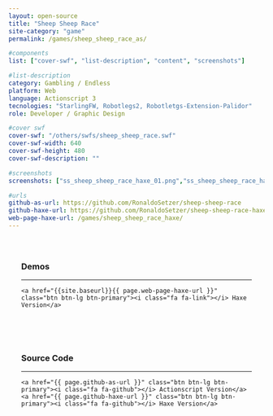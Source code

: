 ```yaml
---
layout: open-source
title: "Sheep Sheep Race"
site-category: "game"
permalink: /games/sheep_sheep_race_as/

#components
list: ["cover-swf", "list-description", "content", "screenshots"]

#list-description
category: Gambling / Endless
platform: Web
language: Actionscript 3
tecnologies: "StarlingFW, Robotlegs2, Robotletgs-Extension-Palidor"
role: Developer / Graphic Design

#cover swf
cover-swf: "/others/swfs/sheep_sheep_race.swf"
cover-swf-width: 640
cover-swf-height: 480
cover-swf-description: ""

#screenshots
screenshots: ["ss_sheep_sheep_race_haxe_01.png","ss_sheep_sheep_race_haxe_02.png","ss_sheep_sheep_race_haxe_03.png"]

#urls
github-as-url: https://github.com/RonaldoSetzer/sheep-sheep-race
github-haxe-url: https://github.com/RonaldoSetzer/sheep-sheep-race-haxe
web-page-haxe-url: /games/sheep_sheep_race_haxe/
---
```


<div class="row text-center" style="padding: 25px 25px 25px 25px;">
    <h3>Demos</h3>
    <hr class="star-primary">

    <a href="{{site.baseurl}}{{ page.web-page-haxe-url }}" class="btn btn-lg btn-primary"><i class="fa fa-link"></i> Haxe Version</a>
</div>

<div class="row text-center" style="padding: 25px 25px 25px 25px;">
    <h3>Source Code</h3>
    <hr class="star-primary">

    <a href="{{ page.github-as-url }}" class="btn btn-lg btn-primary"><i class="fa fa-github"></i> Actionscript Version</a>
    <a href="{{ page.github-haxe-url }}" class="btn btn-lg btn-primary"><i class="fa fa-github"></i> Haxe Version</a>
</div>
